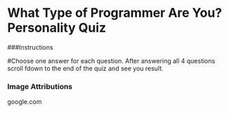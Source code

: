 # What Type of Programmer Are You? Personality Quiz 

###Instructions 

#Choose one answer for each question. After answering all 4 questions scroll fdown to the end of the quiz and see you result.


### Image Attributions
google.com

